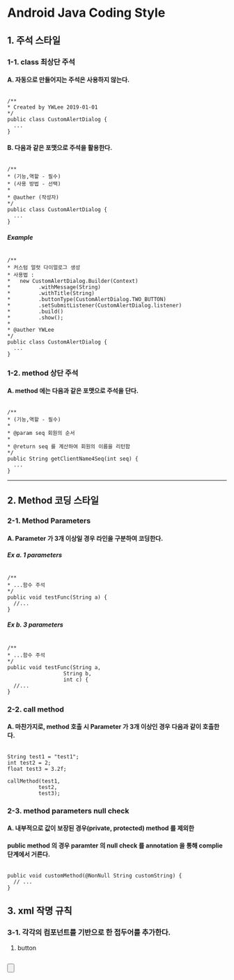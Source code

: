 # Android Java Coding Style

## 1. 주석 스타일
### 1-1. class 최상단 주석
#### A. 자동으로 만들어지는 주석은 사용하지 않는다.
<pre><code>
/**
* Created by YWLee 2019-01-01
*/
public class CustomAlertDialog {
  ...
}
</code></pre>

#### B. 다음과 같은 포맷으로 주석을 활용한다.
<pre><code>
/**
* (기능,역할 - 필수)
* (사용 방법 - 선택)
* 
* @auther (작성자)
*/
public class CustomAlertDialog {
  ...
}
</code></pre>

##### Example
<pre><code>
/**
* 커스텀 얼럿 다이얼로그 생성
* 사용법 :
*   new CustomAlertDialog.Builder(Context)
*         .withMessage(String)
*         .withTitle(String)
*         .buttonType(CustomAlertDialog.TWO_BUTTON)
*         .setSubmitListener(CustomAlertDialog.listener)
*         .build()
*         .show();
* 
* @auther YWLee
*/
public class CustomAlertDialog {
  ...
}
</code></pre>


### 1-2. method 상단 주석
#### A. method 에는 다음과 같은 포맷으로 주석을 단다.

<pre><code>
/**
* (기능,역할 - 필수)
*
* @param seq 회원의 순서
*
* @return seq 를 계산하여 회원의 이름을 리턴함
*/
public String getClientName4Seq(int seq) {
  ...
}
</code></pre>


<hr />


## 2. Method 코딩 스타일
### 2-1. Method Parameters
#### A. Parameter 가 3개 이상일 경우 라인을 구분하여 코딩한다.
##### Ex a. 1 parameters
<pre><code>
/**
* ...함수 주석
*/
public void testFunc(String a) {
  //...
}
</code></pre>
##### Ex b. 3 parameters
<pre><code>
/**
* ...함수 주석
*/
public void testFunc(String a,
                  String b,
                  int c) {
  //...
}
</code></pre>

### 2-2. call method
#### A. 마찬가지로, method 호출 시 Parameter 가 3개 이상인 경우 다음과 같이 호출한다.
<pre><code>
String test1 = "test1";
int test2 = 2;
float test3 = 3.2f;

callMethod(test1,
          test2,
          test3);
</code></pre>


### 2-3. method parameters null check
#### A. 내부적으로 값이 보장된 경우(private, protected) method 를 제외한
####    public method 의 경우 paramter 의 null check 를 annotation 을 통해 complie 단계에서 거른다.
<pre><code>
public void customMethod(@NonNull String customString) {
  // ...
}
</code></pre>




## 3. xml 작명 규칙
### 3-1. 각각의 컴포넌트를 기반으로 한 접두어를 추가한다.

1. button
<pre><code>
<Button
  android:id="@+id/btn_..."
  ... />
</code></pre>

